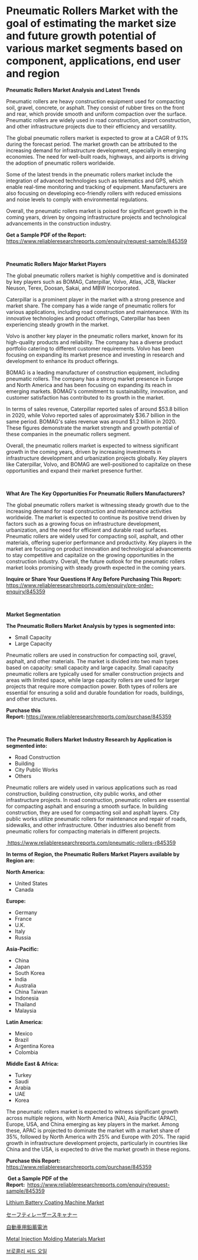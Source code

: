 <p><h1>Pneumatic Rollers Market with the goal of estimating the market size and future growth potential of various market segments based on component, applications, end user and region</h1></p><p><strong>Pneumatic Rollers Market Analysis and Latest Trends</strong></p>
<p><p>Pneumatic rollers are heavy construction equipment used for compacting soil, gravel, concrete, or asphalt. They consist of rubber tires on the front and rear, which provide smooth and uniform compaction over the surface. Pneumatic rollers are widely used in road construction, airport construction, and other infrastructure projects due to their efficiency and versatility.</p><p>The global pneumatic rollers market is expected to grow at a CAGR of 9.1% during the forecast period. The market growth can be attributed to the increasing demand for infrastructure development, especially in emerging economies. The need for well-built roads, highways, and airports is driving the adoption of pneumatic rollers worldwide.</p><p>Some of the latest trends in the pneumatic rollers market include the integration of advanced technologies such as telematics and GPS, which enable real-time monitoring and tracking of equipment. Manufacturers are also focusing on developing eco-friendly rollers with reduced emissions and noise levels to comply with environmental regulations.</p><p>Overall, the pneumatic rollers market is poised for significant growth in the coming years, driven by ongoing infrastructure projects and technological advancements in the construction industry.</p></p>
<p><strong>Get a Sample PDF of the Report:&nbsp;</strong> <a href="https://www.reliableresearchreports.com/enquiry/request-sample/845359">https://www.reliableresearchreports.com/enquiry/request-sample/845359</a></p>
<p>&nbsp;</p>
<p><strong>Pneumatic Rollers Major Market Players</strong></p>
<p><p>The global pneumatic rollers market is highly competitive and is dominated by key players such as BOMAG, Caterpillar, Volvo, Atlas, JCB, Wacker Neuson, Terex, Doosan, Sakai, and MBW Incorporated. </p><p>Caterpillar is a prominent player in the market with a strong presence and market share. The company has a wide range of pneumatic rollers for various applications, including road construction and maintenance. With its innovative technologies and product offerings, Caterpillar has been experiencing steady growth in the market. </p><p>Volvo is another key player in the pneumatic rollers market, known for its high-quality products and reliability. The company has a diverse product portfolio catering to different customer requirements. Volvo has been focusing on expanding its market presence and investing in research and development to enhance its product offerings.</p><p>BOMAG is a leading manufacturer of construction equipment, including pneumatic rollers. The company has a strong market presence in Europe and North America and has been focusing on expanding its reach in emerging markets. BOMAG's commitment to sustainability, innovation, and customer satisfaction has contributed to its growth in the market.</p><p>In terms of sales revenue, Caterpillar reported sales of around $53.8 billion in 2020, while Volvo reported sales of approximately $36.7 billion in the same period. BOMAG's sales revenue was around $1.2 billion in 2020. These figures demonstrate the market strength and growth potential of these companies in the pneumatic rollers segment.</p><p>Overall, the pneumatic rollers market is expected to witness significant growth in the coming years, driven by increasing investments in infrastructure development and urbanization projects globally. Key players like Caterpillar, Volvo, and BOMAG are well-positioned to capitalize on these opportunities and expand their market presence further.</p></p>
<p>&nbsp;</p>
<p><strong>What Are The Key Opportunities For Pneumatic Rollers Manufacturers?</strong></p>
<p><p>The global pneumatic rollers market is witnessing steady growth due to the increasing demand for road construction and maintenance activities worldwide. The market is expected to continue its positive trend driven by factors such as a growing focus on infrastructure development, urbanization, and the need for efficient and durable road surfaces. Pneumatic rollers are widely used for compacting soil, asphalt, and other materials, offering superior performance and productivity. Key players in the market are focusing on product innovation and technological advancements to stay competitive and capitalize on the growing opportunities in the construction industry. Overall, the future outlook for the pneumatic rollers market looks promising with steady growth expected in the coming years.</p></p>
<p><strong>Inquire or Share Your Questions If Any Before Purchasing This Report:</strong> <a href="https://www.reliableresearchreports.com/enquiry/pre-order-enquiry/845359">https://www.reliableresearchreports.com/enquiry/pre-order-enquiry/845359</a></p>
<p>&nbsp;</p>
<p><strong>Market Segmentation</strong></p>
<p><strong>The Pneumatic Rollers Market Analysis by types is segmented into:</strong></p>
<p><ul><li>Small Capacity</li><li>Large Capacity</li></ul></p>
<p><p>Pneumatic rollers are used in construction for compacting soil, gravel, asphalt, and other materials. The market is divided into two main types based on capacity: small capacity and large capacity. Small capacity pneumatic rollers are typically used for smaller construction projects and areas with limited space, while large capacity rollers are used for larger projects that require more compaction power. Both types of rollers are essential for ensuring a solid and durable foundation for roads, buildings, and other structures.</p></p>
<p><strong>Purchase this Report:&nbsp;</strong><a href="https://www.reliableresearchreports.com/purchase/845359">https://www.reliableresearchreports.com/purchase/845359</a></p>
<p>&nbsp;</p>
<p><strong>The Pneumatic Rollers Market Industry Research by Application is segmented into:</strong></p>
<p><ul><li>Road Construction</li><li>Building</li><li>City Public Works</li><li>Others</li></ul></p>
<p><p>Pneumatic rollers are widely used in various applications such as road construction, building construction, city public works, and other infrastructure projects. In road construction, pneumatic rollers are essential for compacting asphalt and ensuring a smooth surface. In building construction, they are used for compacting soil and asphalt layers. City public works utilize pneumatic rollers for maintenance and repair of roads, sidewalks, and other infrastructure. Other industries also benefit from pneumatic rollers for compacting materials in different projects.</p></p>
<p><a href="https://www.reliableresearchreports.com/pneumatic-rollers-r845359">&nbsp;https://www.reliableresearchreports.com/pneumatic-rollers-r845359</a></p>
<p><strong>In terms of Region, the Pneumatic Rollers Market Players available by Region are:</strong></p>
<p>
    <p> <strong> North America: </strong>
        <ul>
            <li>United States</li>
            <li>Canada</li>
        </ul>
        </p> 
    <p> <strong> Europe: </strong>
        <ul>
            <li>Germany</li>
            <li>France</li>
            <li>U.K.</li>
            <li>Italy</li>
            <li>Russia</li>
        </ul>
        </p> 
    <p> <strong> Asia-Pacific: </strong>
        <ul>
            <li>China</li>
            <li>Japan</li>
            <li>South Korea</li>
            <li>India</li>
            <li>Australia</li>
            <li>China Taiwan</li>
            <li>Indonesia</li>
            <li>Thailand</li>
            <li>Malaysia</li>
        </ul>
        </p> 
    <p> <strong> Latin America: </strong>
        <ul>
            <li>Mexico</li>
            <li>Brazil</li>
            <li>Argentina Korea</li>
            <li>Colombia</li>
        </ul>
        </p> 
    <p> <strong> Middle East & Africa: </strong>
        <ul>
            <li>Turkey</li>
            <li>Saudi</li>
            <li>Arabia</li>
            <li>UAE</li>
            <li>Korea</li>
        </ul>
    </p>
    </p>
<p><p>The pneumatic rollers market is expected to witness significant growth across multiple regions, with North America (NA), Asia Pacific (APAC), Europe, USA, and China emerging as key players in the market. Among these, APAC is projected to dominate the market with a market share of 35%, followed by North America with 25% and Europe with 20%. The rapid growth in infrastructure development projects, particularly in countries like China and the USA, is expected to drive the market growth in these regions.</p></p>
<p><strong>Purchase this Report: </strong><a href="https://www.reliableresearchreports.com/purchase/845359">https://www.reliableresearchreports.com/purchase/845359</a></p>
<p>&nbsp;<strong>Get a Sample PDF of the Report:&nbsp;&nbsp;</strong><a href="https://www.reliableresearchreports.com/enquiry/request-sample/845359">https://www.reliableresearchreports.com/enquiry/request-sample/845359</a></p>
<p><strong></strong></p>
<p><p><a href="https://github.com/jj19131/Market-Research-Report-List-2/blob/main/lithium-battery-coating-machine-market.md">Lithium Battery Coating Machine Market</a></p><p><a href="https://github.com/EthanMorar2011/Market-Research-Report-List-1/blob/main/181349628911.md">セーフティレーザースキャナー</a></p><p><a href="https://github.com/dzy793153605/Market-Research-Report-List-1/blob/main/302189328910.md">自動車用鉛蓄電池</a></p><p><a href="https://issuu.com/reportprime-2/docs/metal-injection-molding-materials-market-size-2030">Metal Injection Molding Materials Market</a></p><p><a href="https://github.com/vseigx30c9a1j/Market-Research-Report-List-1/blob/main/451136126557.md">브로콜리 씨드 오일</a></p></p>